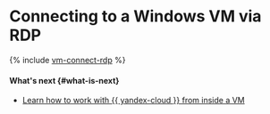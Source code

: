 # Connecting to a Windows VM via RDP

{% include [vm-connect-rdp](../../../_includes/vm-connect-rdp.md) %}

#### What's next {#what-is-next}

* [Learn how to work with {{ yandex-cloud }} from inside a VM](auth-inside-vm.md)
